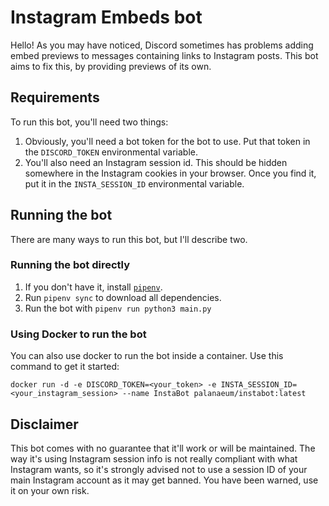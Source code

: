 # Instagram Embeds bot

Hello! As you may have noticed, Discord sometimes has problems adding embed previews to messages containing links to 
Instagram posts. This bot aims to fix this, by providing previews of its own.

## Requirements

To run this bot, you'll need two things:

1. Obviously, you'll need a bot token for the bot to use. Put that token in the `DISCORD_TOKEN` environmental variable.
2. You'll also need an Instagram session id. This should be hidden somewhere in the Instagram cookies in your browser. 
   Once you find it, put it in the `INSTA_SESSION_ID` environmental variable.

## Running the bot

There are many ways to run this bot, but I'll describe two.

### Running the bot directly

1. If you don't have it, install [`pipenv`](https://pypi.org/project/pipenv/).
2. Run `pipenv sync` to download all dependencies.
3. Run the bot with `pipenv run python3 main.py`

### Using Docker to run the bot

You can also use docker to run the bot inside a container. Use this command to get it started:

`docker run -d -e DISCORD_TOKEN=<your_token> -e INSTA_SESSION_ID=<your_instagram_session> --name InstaBot palanaeum/instabot:latest`

## Disclaimer

This bot comes with no guarantee that it'll work or will be maintained. The way it's using Instagram session info is
not really compliant with what Instagram wants, so it's strongly advised not to use a session ID of your main Instagram
account as it may get banned. You have been warned, use it on your own risk.